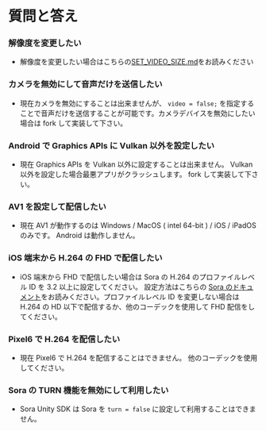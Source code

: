 # 質問と答え

### 解像度を変更したい

- 解像度を変更したい場合はこちらの[SET_VIDEO_SIZE.md](https://github.com/shiguredo/sora-unity-sdk/blob/develop/doc/SET_VIDEO_SIZE.md)をお読みください

### カメラを無効にして音声だけを送信したい

- 現在カメラを無効にすることは出来ませんが、 `video = false;` を指定することで音声だけを送信することが可能です。カメラデバイスを無効にしたい場合は fork して実装して下さい。

### Android で Graphics APIs に Vulkan 以外を設定したい

- 現在 Graphics APIs を Vulkan 以外に設定することは出来ません。 Vulkan 以外を設定した場合最悪アプリがクラッシュします。 fork して実装して下さい。

### AV1 を設定して配信したい

- 現在 AV1 が動作するのは Windows / MacOS ( intel 64-bit ) / iOS / iPadOS のみです。 Android は動作しません。

### iOS 端末から H.264 の FHD で配信したい

- iOS 端末から FHD で配信したい場合は Sora の H.264 のプロファイルレベル ID を 3.2 以上に設定してください。 設定方法はこちらの [Sora のドキュメント](https://sora-doc.shiguredo.jp/sora_conf#default-h264-profile-level-id)をお読みください。プロファイルレベル ID を変更しない場合は H.264 の HD 以下で配信するか、他のコーデックを使用して FHD 配信をしてください。

### Pixel6 で H.264 を配信したい

- 現在 Pixel6 で H.264 を配信することはできません。 他のコーデックを使用してください。

### Sora の TURN 機能を無効にして利用したい

- Sora Unity SDK は Sora を `turn = false` に設定して利用することはできません。